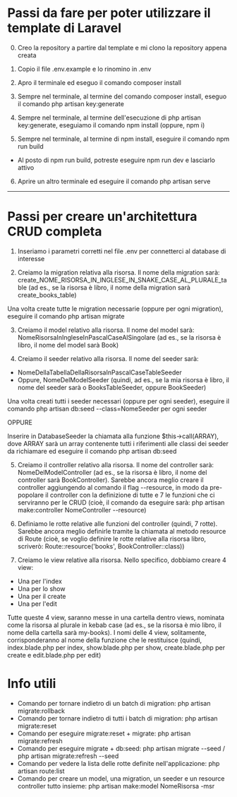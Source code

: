 # Passi da fare per poter utilizzare il template di Laravel

0. Creo la repository a partire dal template e mi clono la repository appena creata

1. Copio il file .env.example e lo rinomino in .env

2. Apro il terminale ed eseguo il comando composer install

3. Sempre nel terminale, al termine del comando composer install, eseguo il comando php artisan key:generate

4. Sempre nel terminale, al termine dell'esecuzione di php artisan key:generate, eseguiamo il comando npm install (oppure, npm i)

5. Sempre nel terminale, al termine di npm install, eseguire il comando npm run build
- Al posto di npm run build, potreste eseguire npm run dev e lasciarlo attivo

6. Aprire un altro terminale ed eseguire il comando php artisan serve

<!-- 
Ciao ragazzi,
continuiamo a lavorare sul codice dei giorni scorsi, ma in una nuova repo e aggiungiamo una nuova entità Type. Questa entità rappresenta la tipologia di progetto ed è in relazione one to many con i progetti.
I task da svolgere sono diversi, ma alcuni di essi sono un ripasso di ciò che abbiamo fatto nelle lezioni dei giorni scorsi:
- creare la migration per la tabella types
- creare il model Type
- creare il seeder per il model Type.
- creare la migration di modifica per la tabella projects per aggiungere la chiave esterna
- aggiungere ai model Type e Project i metodi per definire la relazione one to many
- visualizzare nella pagina di dettaglio di un progetto la tipologia associata, se presente
- permettere all'utente di associare una tipologia nella pagina di creazione e modifica di un progetto
- gestire il salvataggio dell'associazione progetto-tipologia con opportune regole di validazione

Bonus 2
aggiungere le operazioni CRUD per il model Type, in modo da gestire le tipologie di progetto direttamente dal pannello di amministrazione.

 -->
--------------------------------------------------------------------------------------------


# Passi per creare un'architettura CRUD completa

1. Inseriamo i parametri corretti nel file .env per connetterci al database di interesse

2. Creiamo la migration relativa alla risorsa. Il nome della migration sarà: create_NOME_RISORSA_IN_INGLESE_IN_SNAKE_CASE_AL_PLURALE_table (ad es., se la risorsa è libro, il nome della migration sarà create_books_table)

Una volta create tutte le migration necessarie (oppure per ogni migration), eseguire il comando php artisan migrate 

3. Creiamo il model relativo alla risorsa. Il nome del model sarà: NomeRisorsaInIngleseInPascalCaseAlSingolare (ad es., se la risorsa è libro, il nome del model sarà Book)

4. Creiamo il seeder relativo alla risorsa. Il nome del seeder sarà:
- NomeDellaTabellaDellaRisorsaInPascalCaseTableSeeder
- Oppure, NomeDelModelSeeder
(quindi, ad es., se la mia risorsa è libro, il nome del seeder sarà o BooksTableSeeder, oppure BookSeeder)

Una volta creati tutti i seeder necessari (oppure per ogni seeder), eseguire il comando php artisan db:seed --class=NomeSeeder per ogni seeder

OPPURE

Inserire in DatabaseSeeder la chiamata alla funzione $this->call(ARRAY), dove ARRAY sarà un array contenente tutti i riferimenti alle classi dei seeder da richiamare ed eseguire il comando php artisan db:seed

5. Creiamo il controller relativo alla risorsa. Il nome del controller sarà: NomeDelModelController (ad es., se la risorsa è libro, il nome del controller sarà BookController). Sarebbe ancora meglio creare il controller aggiungendo al comando il flag --resource, in modo da pre-popolare il controller con la definizione di tutte e 7 le funzioni che ci serviranno per le CRUD (cioè, il comando da eseguire sarà: php artisan make:controller NomeController --resource)

6. Definiamo le rotte relative alle funzioni del controller (quindi, 7 rotte). Sarebbe ancora meglio definirle tramite la chiamata al metodo resource di Route (cioè, se voglio definire le rotte relative alla risorsa libro, scriverò: Route::resource('books', BookController::class))

7. Creiamo le view relative alla risorsa. Nello specifico, dobbiamo creare 4 view:
- Una per l'index
- Una per lo show
- Una per il create
- Una per l'edit

Tutte queste 4 view, saranno messe in una cartella dentro views, nominata come la risorsa al plurale in kebab case (ad es., se la risorsa è mio libro, il nome della cartella sarà my-books). I nomi delle 4 view, solitamente, corrisponderanno al nome della funzione che le restituisce (quindi, index.blade.php per index, show.blade.php per show, create.blade.php per create e edit.blade.php per edit)

# Info utili
- Comando per tornare indietro di un batch di migration: php artisan migrate:rollback
- Comando per tornare indietro di tutti i batch di migration: php artisan migrate:reset
- Comando per eseguire migrate:reset + migrate: php artisan migrate:refresh
- Comando per eseguire migrate + db:seed: php artisan migrate --seed / php artisan migrate:refresh --seed
- Comando per vedere la lista delle rotte definite nell'applicazione: php artisan route:list
- Comando per creare un model, una migration, un seeder e un resource controller tutto insieme: php artisan make:model NomeRisorsa -msr

